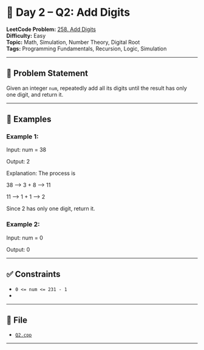 # 🧩 Day 2 – Q2: Add Digits

**LeetCode Problem:** [258. Add Digits](https://leetcode.com/problems/add-digits/)  
**Difficulty:** Easy  
**Topic:** Math, Simulation, Number Theory, Digital Root    
**Tags:**  Programming Fundamentals, Recursion, Logic, Simulation   

---

## 📄 Problem Statement

Given an integer `num`, repeatedly add all its digits until the result has only one digit, and return it.

---

## 🧠 Examples


### Example 1:

Input: num = 38

Output: 2

Explanation: The process is

38 --> 3 + 8 --> 11

11 --> 1 + 1 --> 2 

Since 2 has only one digit, return it.


### Example 2:

Input: num = 0

Output: 0

---

## ✅ Constraints


- `0 <= num <= 231 - 1`
- 
---

## 📁 File

- [`Q2.cpp`](./Q2.cpp)

---
